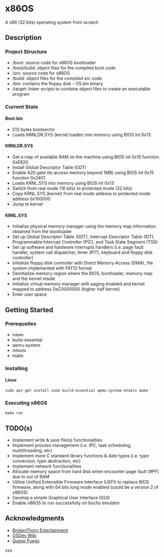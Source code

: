 # x86OS

A x86 (32 bits) operating system from scratch

## Description

### Project Structure

- /boot: source code for x86OS bootloader
- /boot/build: object files for the compiled boot code
- /src: source code for x86OS
- /build: object files for the compiled src code
- /bin: contains the floppy disk - OS.bin binary
- /target: linker scripts to combine object files to create an executable program

### Current State

#### Boot.bin

- 512 bytes bootsector
- Loads KRNLDR.SYS (kernel loader) into memory using BIOS int 0x13

#### KRNLDR.SYS

- Get a map of available RAM on the machine using BIOS int 0x15 function 0xE820
- Install Global Descriptor Table (GDT)
- Enable A20 gate (to access memory beyond 1MB) using BIOS int 0x15 function 0x2401
- Loads KRNL.SYS into memory using BIOS int 0x13
- Switch from real mode (16 bits) to protected mode (32 bits)
- Copy KRNL.SYS (kernel) from real mode address to protected mode address 0x100000
- Jump to kernel

#### KRNL.SYS

- Initialize physical memory manager using the memory map information obtained from the bootloader
- Set up Global Descriptor Table (GDT), Interrupt Descriptor Table (IDT), Programmable Interrupt Controller (PIC), and Task State Segment (TSS)
- Set up software and hardware interrupts handlers (i.e. page fault handler, system call dispatcher, timer (PIT), keyboard and floppy disk controller)
- Initialize floppy disk controller with Direct Memory Access (DMA), file system implemented with FAT12 format
- Deinitialize memory region where the BIOS, bootloader, memory map and the kernel reside
- Initialize virtual memory manager with paging enabled and kernel mapped to address 0xC0000000 (higher half kernel)
- Enter user space

## Getting Started

### Prerequsites

- nasm
- build-essential
- qemu-system
- mtools
- make

### Installing

#### Linux

```
sudo apt-get install nasm build-essential qemu-system mtools make
```

### Executing x86OS

```
make run
```

## TODO(s)

- Implement write & save file(s) functionalities
- Implement process management (i.e. IPC, task scheduling, multithreading, etc)
- Implement more C standard library functions & date types (i.e. type conversion, type abstraction, etc)
- Implement network functionalities
- Allocate memory space from hard disk when encounter page fault (#PF) due to out of RAM
- Utilize Unified Extensible Firmware Interface (UEFI) to replace BIOS firmware, along with 64 bits long mode enabled (could be a version 2 of x86OS)
- Develop a simple Graphical User Interface (GUI)
- Enable x86OS to run successfully on bochs emulator

## Acknowledgments

- [BrokenThorn Entertainment](http://www.brokenthorn.com/Resources/OSDevIndex.html)
- [OSDev Wiki](https://wiki.osdev.org/Expanded_Main_Page)
- [Queso Fuego](https://www.youtube.com/@QuesoFuego)

xxx

